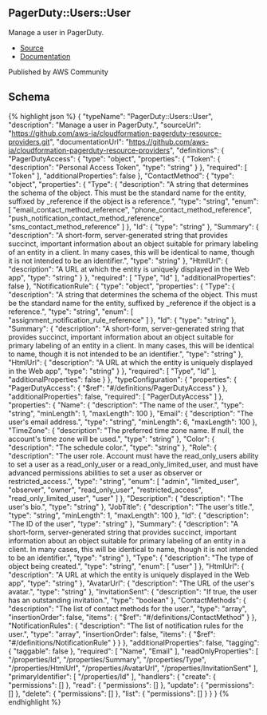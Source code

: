 
## PagerDuty::Users::User

Manage a user in PagerDuty.

- [Source](https:&#x2F;&#x2F;github.com&#x2F;aws-ia&#x2F;cloudformation-pagerduty-resource-providers.git) 
- [Documentation]()

Published by AWS Community

## Schema
{% highlight json %}
{
    "typeName": "PagerDuty::Users::User",
    "description": "Manage a user in PagerDuty.",
    "sourceUrl": "https://github.com/aws-ia/cloudformation-pagerduty-resource-providers.git",
    "documentationUrl": "https://github.com/aws-ia/cloudformation-pagerduty-resource-providers",
    "definitions": {
        "PagerDutyAccess": {
            "type": "object",
            "properties": {
                "Token": {
                    "description": "Personal Access Token",
                    "type": "string"
                }
            },
            "required": [
                "Token"
            ],
            "additionalProperties": false
        },
        "ContactMethod": {
            "type": "object",
            "properties": {
                "Type": {
                    "description": "A string that determines the schema of the object. This must be the standard name for the entity, suffixed by _reference if the object is a reference.",
                    "type": "string",
                    "enum": [
                        "email_contact_method_reference",
                        "phone_contact_method_reference",
                        "push_notification_contact_method_reference",
                        "sms_contact_method_reference"
                    ]
                },
                "Id": {
                    "type": "string"
                },
                "Summary": {
                    "description": "A short-form, server-generated string that provides succinct, important information about an object suitable for primary labeling of an entity in a client. In many cases, this will be identical to name, though it is not intended to be an identifier.",
                    "type": "string"
                },
                "HtmlUrl": {
                    "description": "A URL at which the entity is uniquely displayed in the Web app",
                    "type": "string"
                }
            },
            "required": [
                "Type",
                "Id"
            ],
            "additionalProperties": false
        },
        "NotificationRule": {
            "type": "object",
            "properties": {
                "Type": {
                    "description": "A string that determines the schema of the object. This must be the standard name for the entity, suffixed by _reference if the object is a reference.",
                    "type": "string",
                    "enum": [
                        "assignment_notification_rule_reference"
                    ]
                },
                "Id": {
                    "type": "string"
                },
                "Summary": {
                    "description": "A short-form, server-generated string that provides succinct, important information about an object suitable for primary labeling of an entity in a client. In many cases, this will be identical to name, though it is not intended to be an identifier.",
                    "type": "string"
                },
                "HtmlUrl": {
                    "description": "A URL at which the entity is uniquely displayed in the Web app",
                    "type": "string"
                }
            },
            "required": [
                "Type",
                "Id"
            ],
            "additionalProperties": false
        }
    },
    "typeConfiguration": {
        "properties": {
            "PagerDutyAccess": {
                "$ref": "#/definitions/PagerDutyAccess"
            }
        },
        "additionalProperties": false,
        "required": [
            "PagerDutyAccess"
        ]
    },
    "properties": {
        "Name": {
            "description": "The name of the user.",
            "type": "string",
            "minLength": 1,
            "maxLength": 100
        },
        "Email": {
            "description": "The user's email address.",
            "type": "string",
            "minLength": 6,
            "maxLength": 100
        },
        "TimeZone": {
            "description": "The preferred time zone name. If null, the account's time zone will be used.",
            "type": "string"
        },
        "Color": {
            "description": "The schedule color.",
            "type": "string"
        },
        "Role": {
            "description": "The user role. Account must have the read_only_users ability to set a user as a read_only_user or a read_only_limited_user, and must have advanced permissions abilities to set a user as observer or restricted_access.",
            "type": "string",
            "enum": [
                "admin",
                "limited_user",
                "observer",
                "owner",
                "read_only_user",
                "restricted_access",
                "read_only_limited_user",
                "user"
            ]
        },
        "Description": {
            "description": "The user's bio.",
            "type": "string"
        },
        "JobTitle": {
            "description": "The user's title.",
            "type": "string",
            "minLength": 1,
            "maxLength": 100
        },
        "Id": {
            "description": "The ID of the user",
            "type": "string"
        },
        "Summary": {
            "description": "A short-form, server-generated string that provides succinct, important information about an object suitable for primary labeling of an entity in a client. In many cases, this will be identical to name, though it is not intended to be an identifier.",
            "type": "string"
        },
        "Type": {
            "description": "The type of object being created.",
            "type": "string",
            "enum": [
                "user"
            ]
        },
        "HtmlUrl": {
            "description": "A URL at which the entity is uniquely displayed in the Web app",
            "type": "string"
        },
        "AvatarUrl": {
            "description": "The URL of the user's avatar.",
            "type": "string"
        },
        "InvitationSent": {
            "description": "If true, the user has an outstanding invitation.",
            "type": "boolean"
        },
        "ContactMethods": {
            "description": "The list of contact methods for the user.",
            "type": "array",
            "insertionOrder": false,
            "items": {
                "$ref": "#/definitions/ContactMethod"
            }
        },
        "NotificationRules": {
            "description": "The list of notification rules for the user.",
            "type": "array",
            "insertionOrder": false,
            "items": {
                "$ref": "#/definitions/NotificationRule"
            }
        }
    },
    "additionalProperties": false,
    "tagging": {
        "taggable": false
    },
    "required": [
        "Name",
        "Email"
    ],
    "readOnlyProperties": [
        "/properties/Id",
        "/properties/Summary",
        "/properties/Type",
        "/properties/HtmlUrl",
        "/properties/AvatarUrl",
        "/properties/InvitationSent"
    ],
    "primaryIdentifier": [
        "/properties/Id"
    ],
    "handlers": {
        "create": {
            "permissions": []
        },
        "read": {
            "permissions": []
        },
        "update": {
            "permissions": []
        },
        "delete": {
            "permissions": []
        },
        "list": {
            "permissions": []
        }
    }
}
{% endhighlight %}
